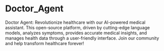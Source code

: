 # Doctor_Agent
Doctor Agent: Revolutionize healthcare with our AI-powered medical assistant. This open-source platform, driven by cutting-edge language models, analyzes symptoms, provides accurate medical insights, and manages health data through a user-friendly interface. Join our community and help transform healthcare forever!
